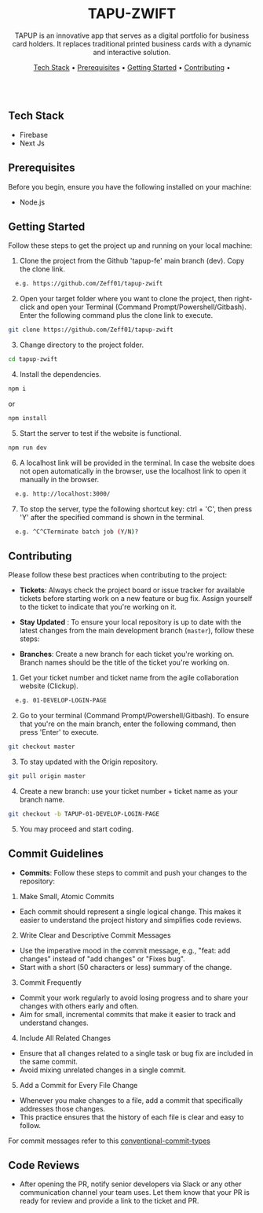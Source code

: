 <h1 align="center">
TAPU-ZWIFT
</h1>
 
<p align="center">
TAPUP is an innovative app that serves as a digital portfolio for business card holders. It replaces traditional printed business cards with a dynamic and interactive solution.
</p>
<p align="center">
  <a href="#tech-stack">Tech Stack</a> •
  <a href="#prerequisites">Prerequisites</a> •
  <a href="#getting-started">Getting Started</a> •
  <a href="#contributing">Contributing</a> •

</p>
<br>
<br>

## Tech Stack

- Firebase
- Next Js

## Prerequisites

Before you begin, ensure you have the following installed on your machine:

- Node.js

## Getting Started

Follow these steps to get the project up and running on your local machine:

1. Clone the project from the Github 'tapup-fe' main branch (dev). Copy the clone link.

```bash
  e.g. https://github.com/Zeff01/tapup-zwift
```

2. Open your target folder where you want to clone the project, then right-click and open your Terminal (Command Prompt/Powershell/Gitbash). Enter the following command plus the clone link to execute.

```bash
git clone https://github.com/Zeff01/tapup-zwift
```

3. Change directory to the project folder.

```bash
cd tapup-zwift
```

4. Install the dependencies.

```bash
npm i
```

or

```bash
npm install
```

5. Start the server to test if the website is functional.

```bash
npm run dev
```

6. A localhost link will be provided in the terminal. In case the website does not open automatically in the browser, use the localhost link to open it manually in the browser.

```bash
  e.g. http://localhost:3000/
```

7. To stop the server, type the following shortcut key: ctrl + 'C', then press 'Y' after the specified command is shown in the terminal.

```bash
  e.g. ^C^CTerminate batch job (Y/N)?
```

## Contributing

Please follow these best practices when contributing to the project:

- **Tickets**: Always check the project board or issue tracker for available tickets before starting work on a new feature or bug fix. Assign yourself to the ticket to indicate that you're working on it.

- **Stay Updated** : To ensure your local repository is up to date with the latest changes from the main development branch (`master`), follow these steps:

- **Branches**: Create a new branch for each ticket you're working on. Branch names should be the title of the ticket you're working on.

1.  Get your ticket number and ticket name from the agile collaboration website (Clickup).

```bash
  e.g. 01-DEVELOP-LOGIN-PAGE
```

2. Go to your terminal (Command Prompt/Powershell/Gitbash). To ensure that you're on the main branch, enter the following command, then press 'Enter' to execute.

```bash
git checkout master
```

3. To stay updated with the Origin repository.

```bash
git pull origin master
```

4. Create a new branch: use your ticket number + ticket name as your branch name.

```bash
git checkout -b TAPUP-01-DEVELOP-LOGIN-PAGE
```

5. You may proceed and start coding.

## Commit Guidelines

- **Commits**: Follow these steps to commit and push your changes to the repository:

1. Make Small, Atomic Commits

- Each commit should represent a single logical change. This makes it easier to understand the project history and simplifies code reviews.

2. Write Clear and Descriptive Commit Messages

- Use the imperative mood in the commit message, e.g., "feat: add changes" instead of "add changes" or "Fixes bug".
- Start with a short (50 characters or less) summary of the change.

3. Commit Frequently

- Commit your work regularly to avoid losing progress and to share your changes with others early and often.
- Aim for small, incremental commits that make it easier to track and understand changes.

4. Include All Related Changes

- Ensure that all changes related to a single task or bug fix are included in the same commit.
- Avoid mixing unrelated changes in a single commit.

5. Add a Commit for Every File Change

- Whenever you make changes to a file, add a commit that specifically addresses those changes.
- This practice ensures that the history of each file is clear and easy to follow.

For commit messages refer to this [conventional-commit-types](https://github.com/commitizen/conventional-commit-types/blob/master/index.json)

## Code Reviews

- After opening the PR, notify senior developers via Slack or any other communication channel your team uses. Let them know that your PR is ready for review and provide a link to the ticket and PR.
